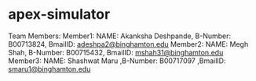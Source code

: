 # apex-simulator
Team Members:
Member1: NAME: Akanksha Deshpande, B-Number: B00713824, BmailID: adeshpa2@binghamton.edu
Member2: NAME: Megh Shah, B-Number: B00715432, BmailID: mshah31@binghamton.edu
Member3: NAME: Shashwat Maru ,B-Number: B00717097 ,BmailID: smaru1@binghamton.edu
